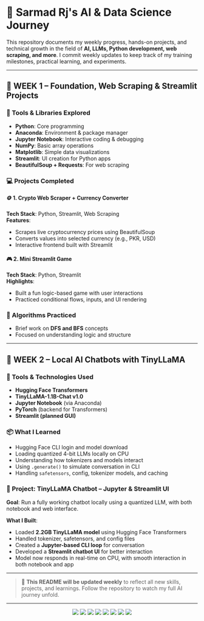 # 🚀 Sarmad Rj's AI & Data Science Journey

This repository documents my weekly progress, hands-on projects, and technical growth in the field of **AI, LLMs, Python development, web scraping, and more**. I commit weekly updates to keep track of my training milestones, practical learning, and experiments.

---

## 📅 WEEK 1 – Foundation, Web Scraping & Streamlit Projects

### 🔧 Tools & Libraries Explored
- **Python**: Core programming
- **Anaconda**: Environment & package manager
- **Jupyter Notebook**: Interactive coding & debugging
- **NumPy**: Basic array operations
- **Matplotlib**: Simple data visualizations
- **Streamlit**: UI creation for Python apps
- **BeautifulSoup + Requests**: For web scraping

### 💻 Projects Completed

#### 🪙 1. Crypto Web Scraper + Currency Converter  
**Tech Stack**: Python, Streamlit, Web Scraping  
**Features**:
- Scrapes live cryptocurrency prices using BeautifulSoup
- Converts values into selected currency (e.g., PKR, USD)
- Interactive frontend built with Streamlit

#### 🎮 2. Mini Streamlit Game  
**Tech Stack**: Python, Streamlit  
**Highlights**:
- Built a fun logic-based game with user interactions
- Practiced conditional flows, inputs, and UI rendering

### 🧠 Algorithms Practiced
- Brief work on **DFS and BFS** concepts
- Focused on understanding logic and structure

---

## 🤖 WEEK 2 – Local AI Chatbots with TinyLLaMA

### 🧰 Tools & Technologies Used
- **Hugging Face Transformers**
- **TinyLLaMA-1.1B-Chat v1.0**
- **Jupyter Notebook** (via Anaconda)
- **PyTorch** (backend for Transformers)
- **Streamlit (planned GUI)**

### 📦 What I Learned
- Hugging Face CLI login and model download
- Loading quantized 4-bit LLMs locally on CPU
- Understanding how tokenizers and models interact
- Using `.generate()` to simulate conversation in CLI
- Handling `safetensors`, config, tokenizer models, and caching

### 🧪 Project: TinyLLaMA Chatbot – Jupyter & Streamlit UI  

**Goal**: Run a fully working chatbot locally using a quantized LLM, with both notebook and web interface.

**What I Built**:
- Loaded **2.2GB TinyLLaMA model** using Hugging Face Transformers
- Handled tokenizer, safetensors, and config files
- Created a **Jupyter-based CLI loop** for conversation
- Developed a **Streamlit chatbot UI** for better interaction
- Model now responds in real-time on CPU, with smooth interaction in both notebook and app

---

> 📌 **This README will be updated weekly** to reflect all new skills, projects, and learnings. Follow the repository to watch my full AI journey unfold.

---

<p align="center">
  <!-- Royal Green Style Badges (Modern SVG) -->
<img src="https://img.shields.io/badge/Python-3.10-1f441a?style=for-the-badge&logo=python&logoColor=royalgreen" />
<img src="https://img.shields.io/badge/Streamlit-Framework-1f441a?style=for-the-badge&logo=streamlit&logoColor=royalgreen" />
<img src="https://img.shields.io/badge/Jupyter-Notebook-1f441a?style=for-the-badge&logo=jupyter&logoColor=royalgreen" />
<img src="https://img.shields.io/badge/Numpy-Library-1f441a?style=for-the-badge&logo=numpy&logoColor=royalgreen" />
<img src="https://img.shields.io/badge/Matplotlib-Graphing-1f441a?style=for-the-badge&logo=plotly&logoColor=royalgreen" />
<img src="https://img.shields.io/badge/Anaconda-Env-1f441a?style=for-the-badge&logo=anaconda&logoColor=royalgreen" />
<img src="https://img.shields.io/badge/Huggingface-TinyLLaMA-1f441a?style=for-the-badge&logo=huggingface&logoColor=royalgreen" />
<img src="https://img.shields.io/badge/GitHub-AI--Learning-1f441a?style=for-the-badge&logo=github&logoColor=royalgreen" />
</p>
